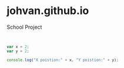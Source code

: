 # johvan.github.io
School Project
<code>
```javascript
var x = 2;
var y = 2;

console.log("X poistion:" + x, "Y poistion:" + y);
```
</code>

